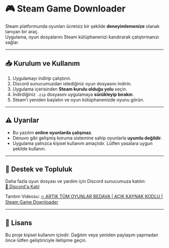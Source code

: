 # 🎮 Steam Game Downloader

Steam platformunda oyunları ücretsiz bir şekilde **deneyimlemenize** olanak tanıyan bir araç.  
Uygulama, oyun dosyalarını Steam kütüphanenizi kandırarak çalıştırmanızı sağlar.

---

## 📥 Kurulum ve Kullanım

1. Uygulamayı indirip çalıştırın.
2. Discord sunucumuzdan istediğiniz oyun dosyasını indirin.
3. Uygulama içerisinden **Steam kurulu olduğu yolu** seçin.
4. İndirdiğiniz `.zip` dosyasını uygulamaya **sürükleyip bırakın**.
5. Steam’i yeniden başlatın ve oyun kütüphanenizde oyunu görün.

---

## ⚠️ Uyarılar

- Bu yazılım **online oyunlarda çalışmaz**.
- Denuvo gibi gelişmiş koruma sistemine sahip oyunlarla **uyumlu değildir**.
- Uygulama yalnızca kişisel kullanım amaçlıdır. Lütfen yasalara uygun şekilde kullanın.

---

## 💬 Destek ve Topluluk

Daha fazla oyun dosyası ve yardım için Discord sunucumuza katılın:  
[💬 Discord'a Katıl](https://discord.gg/ha3qcjnxnw)

Tanıtım Videosu:
[🔥 ARTIK TÜM OYUNLAR BEDAVA | AÇIK KAYNAK KODLU | Steam Game Downloader](https://www.youtube.com/watch?v=JiwDuvlVPss)

---

## 📄 Lisans

Bu proje kişisel kullanım içindir. Dağıtım veya yeniden paylaşım yapmadan önce lütfen geliştiriciyle iletişime geçin.
